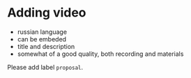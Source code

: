 # Adding video

* russian language
* can be embeded
* title and description
* somewhat of a good quality, both recording and materials

Please add label `proposal`.


